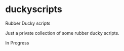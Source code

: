 # duckyscripts
Rubber Ducky scripts


Just a private collection of some rubber ducky scripts.

In Progress

